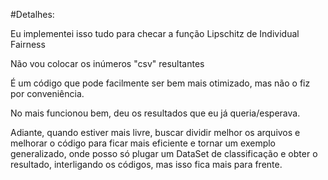 #Detalhes:

Eu implementei isso tudo para checar a função Lipschitz de Individual Fairness

Não vou colocar os inúmeros "csv" resultantes

É um código que pode facilmente ser bem mais otimizado, mas não o fiz por conveniência.

No mais funcionou bem, deu os resultados que eu já queria/esperava.

Adiante, quando estiver mais livre, buscar dividir melhor os arquivos e melhorar o código para ficar mais eficiente e tornar um exemplo 
generalizado, onde posso só plugar um DataSet de classificação e obter o resultado, interligando os códigos, mas isso fica mais para frente.